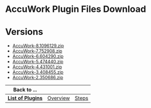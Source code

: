 
AccuWork Plugin Files Download
==============================

# Versions

- [AccuWork-8.1096129.zip](https://raw.githubusercontent.com/UrbanCode/IBM-UCB-PLUGINS/main/files/AccuWork/AccuWork-8.1096129.zip)
- [AccuWork-7.752908.zip](https://raw.githubusercontent.com/UrbanCode/IBM-UCB-PLUGINS/main/files/AccuWork/AccuWork-7.752908.zip)
- [AccuWork-6.604290.zip](https://raw.githubusercontent.com/UrbanCode/IBM-UCB-PLUGINS/main/files/AccuWork/AccuWork-6.604290.zip)
- [AccuWork-5.474440.zip](https://raw.githubusercontent.com/UrbanCode/IBM-UCB-PLUGINS/main/files/AccuWork/AccuWork-5.474440.zip)
- [AccuWork-4.431001.zip](https://raw.githubusercontent.com/UrbanCode/IBM-UCB-PLUGINS/main/files/AccuWork/AccuWork-4.431001.zip)
- [AccuWork-3.408455.zip](https://raw.githubusercontent.com/UrbanCode/IBM-UCB-PLUGINS/main/files/AccuWork/AccuWork-3.408455.zip)
- [AccuWork-2.350686.zip](https://raw.githubusercontent.com/UrbanCode/IBM-UCB-PLUGINS/main/files/AccuWork/AccuWork-2.350686.zip)

|Back to ...|||
| :---: | :---: | :---: |
|[**List of Plugins**](../../index.md)|[Overview](./overview.md)|[Steps](./steps.md)|
